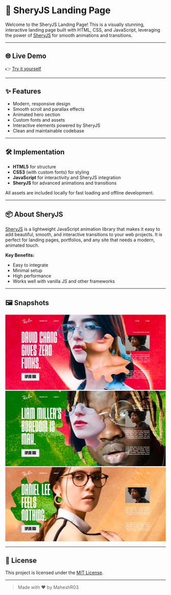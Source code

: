 
# 🚀 SheryJS Landing Page

Welcome to the SheryJS Landing Page! This is a visually stunning, interactive landing page built with HTML, CSS, and JavaScript, leveraging the power of [SheryJS](https://sheryjs.netlify.app/) for smooth animations and transitions.

---

## 🌐 Live Demo

👉 [Try it yourself](https://maheshr03.github.io/sheryjs-landing-page/)

---

## ✨ Features

- Modern, responsive design
- Smooth scroll and parallax effects
- Animated hero section
- Custom fonts and assets
- Interactive elements powered by SheryJS
- Clean and maintainable codebase

---

## 🛠️ Implementation

- **HTML5** for structure
- **CSS3** (with custom fonts) for styling
- **JavaScript** for interactivity and SheryJS integration
- **SheryJS** for advanced animations and transitions

All assets are included locally for fast loading and offline development.

---

## 📦 About SheryJS

[SheryJS](https://sheryjs.netlify.app/) is a lightweight JavaScript animation library that makes it easy to add beautiful, smooth, and interactive transitions to your web projects. It is perfect for landing pages, portfolios, and any site that needs a modern, animated touch.

**Key Benefits:**
- Easy to integrate
- Minimal setup
- High performance
- Works well with vanilla JS and other frameworks

---

## 🖼️ Snapshots

![Landing Page Screenshot 1](image.png)
<br>
![Landing Page Screenshot 2](image-1.png)
<br>
![Landing Page Screenshot 3](image-2.png)

---

## 📄 License

This project is licensed under the [MIT License](./LICENSE).

---

> Made with ❤️ by MaheshR03

